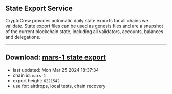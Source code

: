 ## State Export Service
CryptoCrew provides automatic daily state exports for all chains we validate. State export files can be used as genesis files and are a snapshot of the current blockchain state, including all validators, accounts, balances and delegations.

---
**Download: [mars-1 state export](https://dl-eu2.ccvalidators.com/SERVICE/mars/mars-1_export_6221542.json)**
---

- last updated: Mon Mar 25 2024 18:37:34
- chain id: `mars-1`
- export height: `6221542`
- use for: airdrops, local tests, chain recovery
